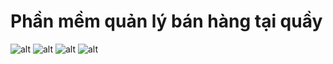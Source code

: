# Phần mềm quản lý bán hàng tại quầy

![alt](https://raw.githubusercontent.com/InuHa98/da1-quan-ly-ban-giay-jbdc/blob/main/preview/01.png)
![alt](https://raw.githubusercontent.com/InuHa98/da1-quan-ly-ban-giay-jbdc/blob/main/preview/02.png)
![alt](https://raw.githubusercontent.com/InuHa98/da1-quan-ly-ban-giay-jbdc/blob/main/preview/03.png)
![alt](https://raw.githubusercontent.com/InuHa98/da1-quan-ly-ban-giay-jbdc/blob/main/preview/04.png)
